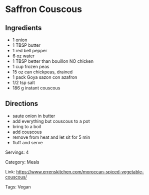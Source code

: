 # Saffron Couscous

## Ingredients

- 1 onion
- 1 TBSP butter
- 1 red bell pepper
- 6 oz water
- 1 TBSP better than bouillon NO chicken
- 1 cup frozen peas
- 15 oz can chickpeas, drained
- 1 pack Goya sazon con azafron
- 1/2 tsp salt
- 186 g instant couscous

## Directions

- saute onion in butter
- add everything but couscous to a pot
- bring to a boil
- add couscous
- remove from heat and let sit for 5 min
- fluff and serve

Servings: 4

Category: Meals

Link: https://www.errenskitchen.com/moroccan-spiced-vegetable-couscous/

Tags: Vegan


